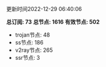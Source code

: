 更新时间2022-12-29 06:40:06

**总订阅: 73**
**总节点: 1616**
**有效节点: 502**
- trojan节点: 48
- ss节点: 186
- v2ray节点: 265
- ssr节点: 3
